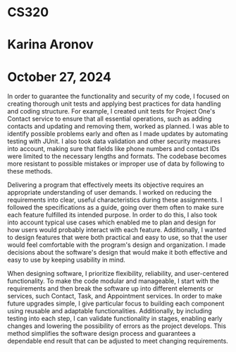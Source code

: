# CS320
# Karina Aronov
# October 27, 2024

In order to guarantee the functionality and security of my code, I focused on creating thorough unit tests and applying best practices for data handling and coding structure. For example, I created unit tests for Project One's Contact service to ensure that all essential operations, such as adding contacts and updating and removing them, worked as planned. I was able to identify possible problems early and often as I made updates by automating testing with JUnit. I also took data validation and other security measures into account, making sure that fields like phone numbers and contact IDs were limited to the necessary lengths and formats. The codebase becomes more resistant to possible mistakes or improper use of data by following to these methods.

Delivering a program that effectively meets its objective requires an appropriate understanding of user demands. I worked on reducing the requirements into clear, useful characteristics during these assignments. I followed the specifications as a guide, going over them often to make sure each feature fulfilled its intended purpose. In order to do this, I also took into account typical use cases which enabled me to plan and design for how users would probably interact with each feature. Additionally, I wanted to design features that were both practical and easy to use, so that the user would feel comfortable with the program's design and organization. I made decisions about the software's design that would make it both effective and easy to use by keeping usability in mind.

When designing software, I prioritize flexibility, reliability, and user-centered functionality. To make the code modular and manageable, I start with the requirements and then break the software up into different elements or services, such Contact, Task, and Appointment services. In order to make future upgrades simple, I give particular focus to building each component using reusable and adaptable functionalities. Additionally, by including testing into each step, I can validate functionality in stages, enabling early changes and lowering the possibility of errors as the project develops. This method simplifies the software design process and guarantees a dependable end result that can be adjusted to meet changing requirements.
